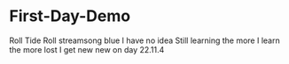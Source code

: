 # First-Day-Demo
Roll Tide Roll
streamsong blue
I have no idea
Still learning 
the more I learn the more lost I get 
new new on day 22.11.4
